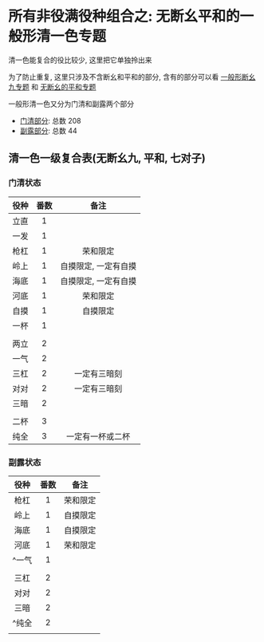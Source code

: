 # 所有非役满役种组合之: 无断幺平和的一般形清一色专题

清一色能复合的役比较少, 这里把它单独拎出来

为了防止重复, 这里只涉及不含断幺和平和的部分, 含有的部分可以看 [一般形断幺九专题](../一般形断幺九专题)
和 [无断幺的平和专题](../无断幺的平和专题)

一般形清一色又分为门清和副露两个部分

- [门清部分](门清.md): 总数 208
- [副露部分](副露.md): 总数 44

## 清一色一级复合表(无断幺九, 平和, 七对子)

### 门清状态

| 役种 | 番数 |     备注      |
|:--:|:--:|:-----------:|
| 立直 | 1  |
| 一发 | 1  |
| 枪杠 | 1  |    荣和限定     |
| 岭上 | 1  | 自摸限定, 一定有自摸 |
| 海底 | 1  | 自摸限定, 一定有自摸 |
| 河底 | 1  |    荣和限定     |
| 自摸 | 1  |    自摸限定     |
| 一杯 | 1  |
|    |    |
| 两立 | 2  |
| 一气 | 2  |
| 三杠 | 2  |   一定有三暗刻    |
| 对对 | 2  |   一定有三暗刻    |
| 三暗 | 2  |
|    |    |
| 二杯 | 3  |
| 纯全 | 3  |  一定有一杯或二杯   |

### 副露状态

| 役种  | 番数 |  备注  |
|:---:|:--:|:----:|
| 枪杠  | 1  | 荣和限定 |
| 岭上  | 1  | 自摸限定 |
| 海底  | 1  | 自摸限定 |
| 河底  | 1  | 荣和限定 |
| ^一气 | 1  |
|     |    |
| 三杠  | 2  |
| 对对  | 2  |
| 三暗  | 2  |
| ^纯全 | 2  |
|     |    |
